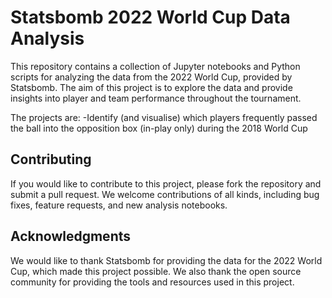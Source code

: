 # Statsbomb 2022 World Cup Data Analysis
This repository contains a collection of Jupyter notebooks and Python scripts for analyzing the data from the 2022 World Cup, provided by Statsbomb. The aim of this project is to explore the data and provide insights into player and team performance throughout the tournament.

The projects are:
-Identify (and visualise) which players frequently passed the ball into the opposition box (in-play only) during the 2018 World Cup

## Contributing
If you would like to contribute to this project, please fork the repository and submit a pull request. We welcome contributions of all kinds, including bug fixes, feature requests, and new analysis notebooks.

## Acknowledgments
We would like to thank Statsbomb for providing the data for the 2022 World Cup, which made this project possible. We also thank the open source community for providing the tools and resources used in this project.

